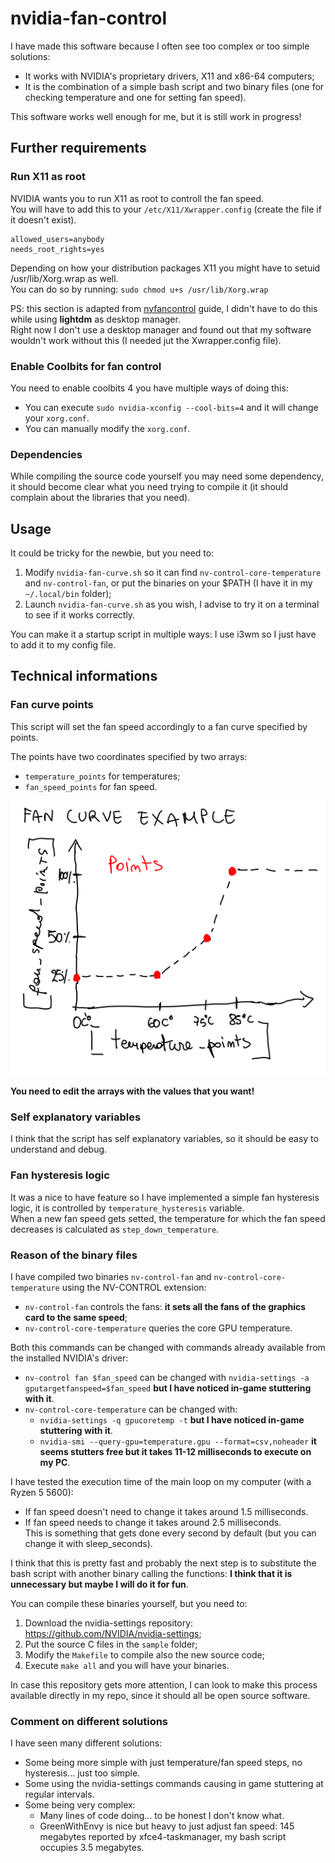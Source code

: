 # nvidia-fan-control

I have made this software because I often see too complex or too simple solutions:  
- It works with NVIDIA's proprietary drivers, X11 and x86-64 computers;
- It is the combination of a simple bash script and two binary files (one for checking temperature and one for setting fan speed).

This software works well enough for me, but it is still work in progress!  

## Further requirements

### Run X11 as root
NVIDIA wants you to run X11 as root to controll the fan speed.  
You will have to add this to your `/etc/X11/Xwrapper.config` (create the file if it doesn't exist).

```
allowed_users=anybody
needs_root_rights=yes
```

Depending on how your distribution packages X11 you might have to setuid /usr/lib/Xorg.wrap as well.  
You can do so by running:
`sudo chmod u+s /usr/lib/Xorg.wrap`

PS: this section is adapted from [nvfancontrol](https://github.com/foucault/nvfancontrol/tree/master) guide, I didn't have to do this while using **lightdm** as desktop manager.  
Right now I don't use a desktop manager and found out that my software wouldn't work without this (I needed jut the Xwrapper.config file).

### Enable Coolbits for fan control
You need to enable coolbits 4 you have multiple ways of doing this:
- You can execute `sudo nvidia-xconfig --cool-bits=4` and it will change your `xorg.conf`.
- You can manually modify the `xorg.conf`.

### Dependencies
While compiling the source code yourself you may need some dependency, it should become clear what you need trying to compile it (it should complain about the libraries that you need).

## Usage

It could be tricky for the newbie, but you need to:  
1. Modify `nvidia-fan-curve.sh` so it can find `nv-control-core-temperature` and `nv-control-fan`, or put the binaries on your $PATH (I have it in my `~/.local/bin` folder);
2. Launch `nvidia-fan-curve.sh` as you wish, I advise to try it on a terminal to see if it works correctly.  

You can make it a startup script in multiple ways: I use i3wm so I just have to add it to my config file.  

## Technical informations

### Fan curve points

This script will set the fan speed accordingly to a fan curve specified by points.  

The points have two coordinates specified by two arrays:
- `temperature_points` for temperatures;
- `fan_speed_points` for fan speed.

![fan curve example](./fan_curve_example.png)

**You need to edit the arrays with the values that you want!**

### Self explanatory variables

I think that the script has self explanatory variables, so it should be easy to understand and debug.

### Fan hysteresis logic

It was a nice to have feature so I have implemented a simple fan hysteresis logic, it is controlled by `temperature_hysteresis` variable.  
When a new fan speed gets setted, the temperature for which the fan speed decreases is calculated as `step_down_temperature`.

### Reason of the binary files

I have compiled two binaries `nv-control-fan` and `nv-control-core-temperature` using the NV-CONTROL extension:
- `nv-control-fan` controls the fans: **it sets all the fans of the graphics card to the same speed**;
- `nv-control-core-temperature` queries the core GPU temperature.

Both this commands can be changed with commands already available from the installed NVIDIA's driver:
- `nv-control fan $fan_speed` can be changed with `nvidia-settings -a gputargetfanspeed=$fan_speed` **but I have noticed in-game stuttering with it**.
- `nv-control-core-temperature` can be changed with:
  - `nvidia-settings -q gpucoretemp -t` **but I have noticed in-game stuttering with it**.
  - `nvidia-smi --query-gpu=temperature.gpu --format=csv,noheader` **it seems stutters free but it takes 11-12 milliseconds to execute on my PC**.

I have tested the execution time of the main loop on my computer (with a Ryzen 5 5600):
- If fan speed doesn't need to change it takes around 1.5 milliseconds.
- If fan speed needs to change it takes around 2.5 milliseconds.  
This is something that gets done every second by default (but you can change it with sleep_seconds).

I think that this is pretty fast and probably the next step is to substitute the bash script with another binary calling the functions: **I think that it is unnecessary but maybe I will do it for fun**.

You can compile these binaries yourself, but you need to:
1. Download the nvidia-settings repository: https://github.com/NVIDIA/nvidia-settings;
2. Put the source C files in the `sample` folder;
3. Modify the `Makefile` to compile also the new source code;
4. Execute `make all` and you will have your binaries.

In case this repository gets more attention, I can look to make this process available directly in my repo, since it should all be open source software.

### Comment on different solutions

I have seen many different solutions:
- Some being more simple with just temperature/fan speed steps, no hysteresis... just too simple.
- Some using the nvidia-settings commands causing in game stuttering at regular intervals.
- Some being very complex:
  - Many lines of code doing... to be honest I don't know what.
  - GreenWithEnvy is nice but heavy to just adjust fan speed: 145 megabytes reported by xfce4-taskmanager, my bash script occupies 3.5 megabytes.
